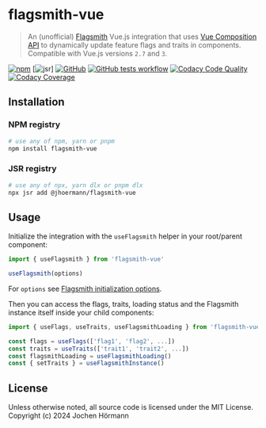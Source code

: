 # flagsmith-vue

> An (unofficial) [Flagsmith](https://www.flagsmith.com) Vue.js integration that uses [Vue Composition API](https://vuejs.org/guide/extras/composition-api-faq.html) to dynamically update feature flags and traits in components. Compatible with Vue.js versions `2.7` and `3`.

[![npm][badge-npm]][npm] [![jsr][badge-jsr]] [![GitHub][badge-github]][github] [![GitHub tests workflow][badge-actions]][actions] [![Codacy Code Quality][badge-codacy]][codacy] [![Codacy Coverage][badge-coverage]][codacy]

[npm]: https://www.npmjs.com/package/flagsmith-vue
[jsr]: https://jsr.io/@jhoermann/flagsmith-vue
[github]: https://github.com/jhoermann/flagsmith-vue
[actions]: https://github.com/jhoermann/flagsmith-vue/actions/workflows/tests.yml?query=branch%3Amain
[codacy]: https://app.codacy.com/gh/jhoermann/flagsmith-vue/dashboard

[badge-npm]: https://img.shields.io/npm/v/flagsmith-vue?logo=npm&logoColor=white&color=red
[badge-jsr]: https://jsr.io/badges/@jhoermann/flagsmith-vue
[badge-github]: https://img.shields.io/github/package-json/v/jhoermann/flagsmith-vue?logo=github&color=blue
[badge-actions]: https://img.shields.io/github/actions/workflow/status/jhoermann/flagsmith-vue/tests.yml?logo=github&label=Tests
[badge-codacy]: https://img.shields.io/codacy/grade/27a356f30e97429e9c8c0b865e41240a?logo=codacy
[badge-coverage]: https://img.shields.io/codacy/coverage/27a356f30e97429e9c8c0b865e41240a?logo=codacy

## Installation

### NPM registry

```bash
# use any of npm, yarn or pnpm
npm install flagsmith-vue
```

### JSR registry

```bash
# use any of npx, yarn dlx or pnpm dlx
npx jsr add @jhoermann/flagsmith-vue
```

## Usage

Initialize the integration with the `useFlagsmith` helper in your root/parent component:

```ts
import { useFlagsmith } from 'flagsmith-vue'

useFlagsmith(options)
```

For `options` see [Flagsmith initialization options](https://docs.flagsmith.com/clients/javascript#initialisation-options).

Then you can access the flags, traits, loading status and the Flagsmith instance itself inside your child components:

```ts
import { useFlags, useTraits, useFlagsmithLoading } from 'flagsmith-vue'

const flags = useFlags(['flag1', 'flag2', ...])
const traits = useTraits(['trait1', 'trait2', ...])
const flagsmithLoading = useFlagsmithLoading()
const { setTraits } = useFlagsmithInstance()
```

## License

Unless otherwise noted, all source code is licensed under the MIT License.  
Copyright (c) 2024 Jochen Hörmann
